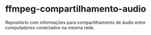 # ffmpeg-compartilhamento-audio
Repositório com informações para compartilhamento de áudio entre computadores conectados na mesma rede.
